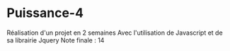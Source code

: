 # Puissance-4
Réalisation d'un projet en 2 semaines
Avec l'utilisation de Javascript et de sa librairie Jquery
Note finale : 14
